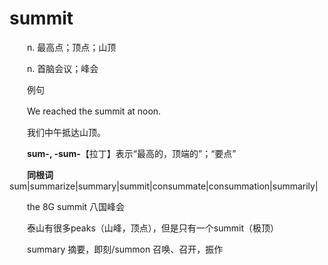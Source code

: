 # summit

　　n. 最高点；顶点；山顶

　　n. 首脑会议；峰会

　　例句

　　We reached the summit at noon.

　　我们中午抵达山顶。

　　**sum-, -sum-**【拉丁】表示“最高的，顶端的”；“要点”

　　**同根词**sum\|summarize\|summary\|summit\|consummate\|consummation\|summarily\|

　　the 8G summit 八国峰会

　　泰山有很多peaks（山峰，顶点），但是只有一个summit（极顶）

　　summary 摘要，即刻/summon 召唤、召开，振作
